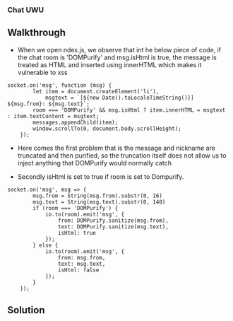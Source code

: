 ### Chat UWU

## Walkthrough
- When we open ndex.js, we observe that int he below piece of code, if the chat room is 'DOMPurify' and msg.isHtml is true,
  the message is treated as HTML and inserted using innerHTML which makes it vulnerable to xss
```
socket.on('msg', function (msg) {
        let item = document.createElement('li'),
            msgtext = `[${new Date().toLocaleTimeString()}] ${msg.from}: ${msg.text}`;
        room === 'DOMPurify' && msg.isHtml ? item.innerHTML = msgtext : item.textContent = msgtext;
        messages.appendChild(item);
        window.scrollTo(0, document.body.scrollHeight);
    });
```
- Here comes the first problem that is the message and nickname are truncated and then purified,
 so the truncation itself does not allow us to inject anything that DOMPurify would normally catch

- Secondly isHtml is set to true if room is set to Dompurify.
```
socket.on('msg', msg => {
        msg.from = String(msg.from).substr(0, 16)
        msg.text = String(msg.text).substr(0, 140)
        if (room === 'DOMPurify') {
            io.to(room).emit('msg', {
                from: DOMPurify.sanitize(msg.from),
                text: DOMPurify.sanitize(msg.text),
                isHtml: true
            });
        } else {
            io.to(room).emit('msg', {
                from: msg.from,
                text: msg.text,
                isHtml: false
            });
        }
    });
```

## Solution
